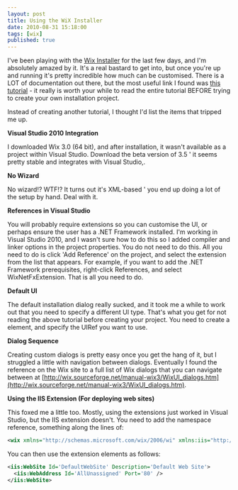 ```yaml
---
layout: post
title: Using the WiX Installer
date: 2010-08-31 15:18:00
tags: [wix]
published: true
---
```


I've been playing with the [Wix Installer](http://wix.sourceforge.net/) for the last few days, and I'm 
absolutely amazed by it.  It's a real bastard to get into, but once you're up and running it's pretty 
incredible how much can be customised.  There is a LOT of documentation out there, but the most useful 
link I found was [this tutorial](http://www.tramontana.co.hu/wix/index.php#TOC) - it really is worth 
your while to read the entire tutorial BEFORE trying to create your own installation project.

Instead of creating another tutorial, I thought I'd list the items that tripped me up.

**Visual Studio 2010 Integration**

I downloaded Wix 3.0 (64 bit), and after installation, it wasn't available as a project within Visual Studio.  Download the beta version of 3.5 ' it seems pretty stable and integrates with Visual Studio,.

**No Wizard**

No wizard!?  WTF!?  It turns out it's XML-based ' you end up doing a lot of the setup by hand.  Deal with it.

**References in Visual Studio**

You will probably require extensions so you can customise the UI, or perhaps ensure the user has a .NET Framework installed.  I'm working in Visual Studio 2010, and I wasn't sure how to do this so I added compiler and linker options in the project properties.  You do not need to do this.  All you need to do is click 'Add Reference' on the project, and select the extension from the list that appears.  For example, if you want to add the .NET Framework prerequisites, right-click References, and select WixNetFxExtension.  That is all you need to do.

**Default UI**

The default installation dialog really sucked, and it took me a while to work out that you need to specify a different UI type.  That's what you get for not reading the above tutorial before creating your project.  You need to create a <UI> element, and specify the UIRef you want to use.

**Dialog Sequence**

Creating custom dialogs is pretty easy once you get the hang of it, but I struggled a little with 
navigation between dialogs.  Eventually I found the reference on the Wix site to a full list of Wix 
dialogs that you can navigate between at [http://wix.sourceforge.net/manual-wix3/WixUI_dialogs.htm](http://wix.sourceforge.net/manual-wix3/WixUI_dialogs.htm).

**Using the IIS Extension (For deploying web sites)**

This foxed me a little too.  Mostly, using the extensions just worked in Visual Studio, but the IIS extension doesn't.  You need to add the namespace reference, something along the lines of:

```xml
<wix xmlns="http://schemas.microsoft.com/wix/2006/wi" xmlns:iis="http://schemas.microsoft.com/wix/IIsExtension" xmlns:netfx="http://schemas.microsoft.com/wix/NetFxExtension">
```

You can then use the extension elements as follows:

```xml
<iis:WebSite Id='DefaultWebSite' Description='Default Web Site'>
  <iis:WebAddress Id='AllUnassigned' Port='80' />
</iis:WebSite>
```